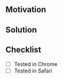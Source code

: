 <!--
Thank you for your Pull Request. Please provide a description above and review
the requirements below.
-->

## Motivation

<!--
Explain the context and why you're making that change. What is the problem
you're trying to solve? In some cases there is not a problem and this can be
thought of as being the motivation for your change.
-->

## Solution

<!--
Summarize the solution and provide any necessary context needed to understand
the code change.
-->

## Checklist

<!--
Please ensure fill out and complete the actions below before opening your PR.
-->

- [ ] Tested in Chrome
- [ ] Tested in Safari
